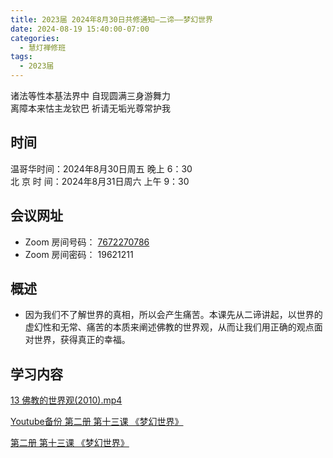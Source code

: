 ```yaml
---
title: 2023届 2024年8月30日共修通知—二谛——梦幻世界
date: 2024-08-19 15:40:00-07:00
categories:
  - 慧灯禅修班
tags:
  - 2023届
---
```

诸法等性本基法界中 自现圆满三身游舞力\
离障本来怙主龙钦巴 祈请无垢光尊常护我

## 时间

温哥华时间：2024年8月30日周五 晚上 6：30\
北 京 时 间：2024年8月31日周六 上午 9：30

## 会议网址

* Zoom 房间号码： [7672270786](https://us02web.zoom.us/j/7672270786?pwd=bjRzNVpOT0g1cWF3WWVqVE1PZzlWZz09)
* Zoom 房间密码： 19621211

## 概述

* 因为我们不了解世界的真相，所以会产生痛苦。本课先从二谛讲起，以世界的虚幻性和无常、痛苦的本质来阐述佛教的世界观，从而让我们用正确的观点面对世界，获得真正的幸福。

## 学习内容

[13 佛教的世界观(2010).mp4](https://s3.ap-northeast-1.wasabisys.com/hdcx/jmy/%e6%85%a7%e7%81%af%e7%a6%85%e4%bf%ae%e8%af%be/%e6%85%a7%e7%81%af%e7%a6%85%e4%bf%ae%e8%af%be%e7%ac%ac%e4%ba%8c%e5%86%8c/13%20%e4%bd%9b%e6%95%99%e7%9a%84%e4%b8%96%e7%95%8c%e8%a7%82(2010).mp4)

[Youtube备份 第二册 第十三课 《梦幻世界》](https://www.youtube.com/watch?v=ISxkZMz_b3g&list=PL7aUyQTIJqAjD33MPzguoKwShqtttVmg9&index=20)

[第二册 第十三课 《梦幻世界》](https://www.huidengchanxiu.net/books/b2/2-12)
